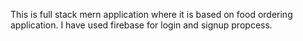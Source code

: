This is full stack mern application where it is based on food ordering application.
I have used firebase for login and signup propcess.
